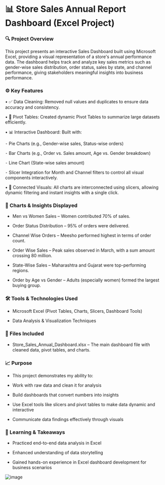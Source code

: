 # 📊 Store Sales Annual Report Dashboard (Excel Project)

### 🔍 Project Overview
This project presents an interactive Sales Dashboard built using Microsoft Excel, providing a visual representation of a store's annual performance data. The dashboard helps track and analyze key sales metrics such as gender-wise sales distribution, order status, sales by state, and channel performance, giving stakeholders meaningful insights into business performance.

### ⚙️ Key Features
• ✅ Data Cleaning: Removed null values and duplicates to ensure data accuracy and consistency.

• 🧮 Pivot Tables: Created dynamic Pivot Tables to summarize large datasets efficiently.

• 📊 Interactive Dashboard: Built with:

⁃ Pie Charts (e.g., Gender-wise sales, Status-wise orders)

⁃ Bar Charts (e.g., Order vs. Sales amount, Age vs. Gender breakdown)

⁃ Line Chart (State-wise sales amount)

⁃ Slicer Integration for Month and Channel filters to control all visual components interactively.

• 🔁 Connected Visuals: All charts are interconnected using slicers, allowing dynamic filtering and instant insights with a single click.

### 📌 Charts & Insights Displayed

 - Men vs Women Sales – Women contributed 70% of sales.

 - Order Status Distribution – 95% of orders were delivered.

 - Channel Wise Orders – Meesho performed highest in terms of order count.

 - Order Wise Sales – Peak sales observed in March, with a sum amount crossing 80 million.

 - State-Wise Sales – Maharashtra and Gujarat were top-performing regions.

 - Order by Age vs Gender – Adults (especially women) formed the largest buying group.

### 🛠 Tools & Technologies Used
 - Microsoft Excel (Pivot Tables, Charts, Slicers, Dashboard Tools)

 - Data Analysis & Visualization Techniques

### 📁 Files Included
 - Store_Sales_Annual_Dashboard.xlsx – The main dashboard file with cleaned data, pivot tables, and charts.

### 📈 Purpose
 - This project demonstrates my ability to:

 - Work with raw data and clean it for analysis

 - Build dashboards that convert numbers into insights

 - Use Excel tools like slicers and pivot tables to make data dynamic and interactive

 - Communicate data findings effectively through visuals

### 🧠 Learning & Takeaways
 - Practiced end-to-end data analysis in Excel

 - Enhanced understanding of data storytelling

 - Gained hands-on experience in Excel dashboard development for business scenarios

![image](https://github.com/user-attachments/assets/d1a19ac1-0fea-4c88-86f0-6417e52a543c)
